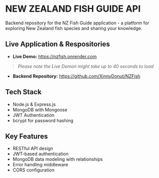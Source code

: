 # NEW ZEALAND FISH GUIDE API
Backend repository for the NZ Fish Guide application - a platform for exploring New Zealand fish species and sharing your knowledge.

## Live Application & Respositories
- **Live Demo:** https://nzfish.onrender.com
> *Please note the Live Demon might take up to 40 seconds to load*
- **Backend Repository:** https://github.com/XinnyDonut/NZFish

## Tech Stack
- Node.js & Express.js
- MongoDB with Mongoose
- JWT Authentication
- bcrypt for password hashing

## Key Features
- RESTful API design
- JWT-based authentication
- MongoDB data modeling with relationships
- Error handling middleware
- CORS configuration